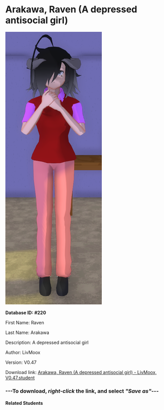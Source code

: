 # Arakawa, Raven (A depressed antisocial girl)

<img src="Files/Arakawa, Raven (A depressed antisocial girl).png" title="Arakawa, Raven (A depressed antisocial girl) - LivMoox, V0.47">

**Database ID: #220**

First Name: Raven

Last Name: Arakawa

Description: A depressed antisocial girl

Author: LivMoox

Version: V0.47

Download link: <a href="https://raw.githubusercontent.com/Arbiter1223/Daigaku-Gurashi-Custom-Students/master/Students/Files/Arakawa%2C%20Raven%20(A%20depressed%20antisocial%20girl)%20-%20LivMoox%2C%20V0.47.student">Arakawa, Raven (A depressed antisocial girl) - LivMoox, V0.47.student</a>

### ---**To download, _right-click_ the link, and select _"Save as"_**---

#### Related Students

